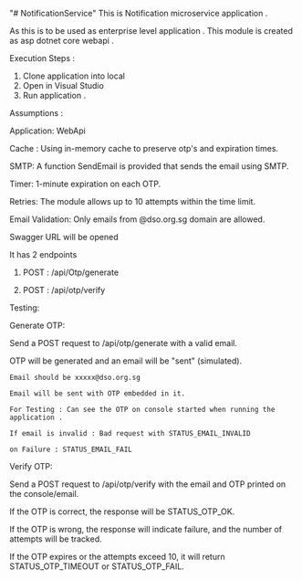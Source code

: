 "# NotificationService" 
This is Notification microservice application .

As this is to be used as enterprise level application . This module is created as asp dotnet core webapi .

Execution Steps :
1. Clone application into local 
2. Open in Visual Studio 
3. Run application .

Assumptions :

Application: WebApi

Cache : Using in-memory cache to preserve otp's and expiration times.

SMTP: A function SendEmail is provided that sends the email using SMTP.

Timer: 1-minute expiration on each OTP.

Retries: The module allows up to 10 attempts within the time limit.

Email Validation: Only emails from @dso.org.sg domain are allowed.

Swagger URL will be opened

It has 2 endpoints 
1. POST : /api/Otp/generate

2. POST : /api/otp/verify

Testing:

Generate OTP:

Send a POST request to /api/otp/generate with a valid email.

OTP will be generated and an email will be "sent" (simulated).

	Email should be xxxxx@dso.org.sg
 
	Email will be sent with OTP embedded in it.
 
	For Testing : Can see the OTP on console started when running the application . 
 
	If email is invalid : Bad request with STATUS_EMAIL_INVALID
 
	on Failure : STATUS_EMAIL_FAIL
 
	
Verify OTP:

Send a POST request to /api/otp/verify with the email and OTP printed on the console/email.

If the OTP is correct, the response will be STATUS_OTP_OK.

If the OTP is wrong, the response will indicate failure, and the number of attempts will be tracked.

If the OTP expires or the attempts exceed 10, it will return STATUS_OTP_TIMEOUT or STATUS_OTP_FAIL.

